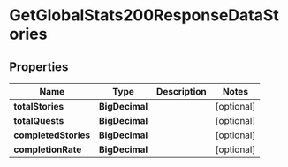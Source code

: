

# GetGlobalStats200ResponseDataStories


## Properties

| Name | Type | Description | Notes |
|------------ | ------------- | ------------- | -------------|
|**totalStories** | **BigDecimal** |  |  [optional] |
|**totalQuests** | **BigDecimal** |  |  [optional] |
|**completedStories** | **BigDecimal** |  |  [optional] |
|**completionRate** | **BigDecimal** |  |  [optional] |



